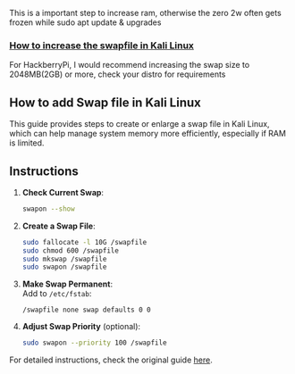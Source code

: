 This is a important step to increase ram, otherwise the zero 2w often gets frozen while sudo apt update  & upgrades
### [How to increase the swapfile in Kali Linux](https://miloserdov.org/?p=2667)
For HackberryPi, I would recommend increasing the swap size to 2048MB(2GB) or more, check your distro for requirements

## How to add Swap file in Kali Linux
This guide provides steps to create or enlarge a swap file in Kali Linux, which can help manage system memory more efficiently, especially if RAM is limited.

## Instructions

1. **Check Current Swap**:  
   ```bash
   swapon --show
   ```

2. **Create a Swap File**:  
   ```bash
   sudo fallocate -l 10G /swapfile
   sudo chmod 600 /swapfile
   sudo mkswap /swapfile
   sudo swapon /swapfile
   ```

3. **Make Swap Permanent**:  
   Add to `/etc/fstab`:  
   ```plaintext
   /swapfile none swap defaults 0 0
   ```

4. **Adjust Swap Priority** (optional):  
   ```bash
   sudo swapon --priority 100 /swapfile
   ```

For detailed instructions, check the original guide [here](https://miloserdov.org/?p=2667).